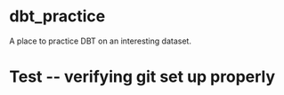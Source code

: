 # dbt_practice
A place to practice DBT on an interesting dataset.
# Test -- verifying git set up properly
